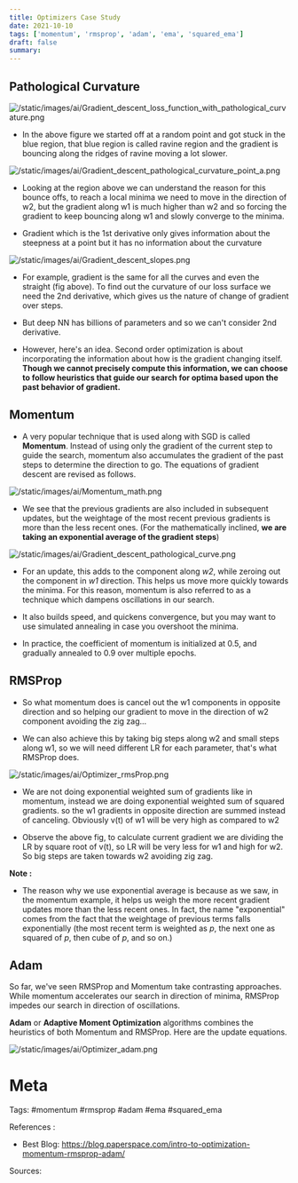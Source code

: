 ```yaml
---
title: Optimizers Case Study
date: 2021-10-10
tags: ['momentum', 'rmsprop', 'adam', 'ema', 'squared_ema']
draft: false
summary: 
---
```

## Pathological Curvature


![/static/images/ai/Gradient_descent_loss_function_with_pathological_curvature.png](/static/images/ai/Gradient_descent_loss_function_with_pathological_curvature.png)


- In the above figure we started off at a random point and got stuck in the blue region, that blue region is called ravine region and the gradient is bouncing along the ridges of ravine moving a lot slower. 


![/static/images/ai/Gradient_descent_pathological_curvature_point_a.png](/static/images/ai/Gradient_descent_pathological_curvature_point_a.png)


- Looking at the region above we can understand the reason for this bounce offs, to reach a local minima we need to move in the direction of w2, but the gradient along w1 is much higher than w2 and so forcing the gradient to keep bouncing along w1 and slowly converge to the minima. 

- Gradient which is the 1st derivative only gives information about the steepness at a point but it has no information about the curvature 


![/static/images/ai/Gradient_descent_slopes.png](/static/images/ai/Gradient_descent_slopes.png)


- For example, gradient is the same for all the curves and even the straight (fig above). To find out the curvature of our loss surface we need the 2nd derivative, which gives us the nature of change of gradient over steps. 

- But deep NN has  billions of parameters and so we can't consider 2nd derivative. 

- However, here's an idea. Second order optimization is about incorporating the information about how is the gradient changing itself. **Though we cannot precisely compute this information, we can choose to follow heuristics that guide our search for optima based upon the past behavior of gradient.**


## Momentum

- A very popular technique that is used along with SGD is called **Momentum**. Instead of using only the gradient of the current step to guide the search, momentum also accumulates the gradient of the past steps to determine the direction to go. The equations of gradient descent are revised as follows.


![/static/images/ai/Momentum_math.png](/static/images/ai/Momentum_math.png)


- We see that the previous gradients are also included in subsequent updates, but the weightage of the most recent previous gradients is more than the less recent ones. (For the mathematically inclined, **we are taking an exponential average of the gradient steps**)


![/static/images/ai/Gradient_descent_pathological_curve.png](/static/images/ai/Gradient_descent_pathological_curve.png)


- For an update, this adds to the component along _w2_, while zeroing out the component in _w1_ direction. This helps us move more quickly towards the minima. For this reason, momentum is also referred to as a technique which dampens oscillations in our search.

- It also builds speed, and quickens convergence, but you may want to use simulated annealing in case you overshoot the minima.

- In practice, the coefficient of momentum is initialized at 0.5, and gradually annealed to 0.9 over multiple epochs.

## RMSProp

- So what momentum does is cancel out the w1 components in opposite direction and so helping our gradient to move in the direction of w2 component avoiding the zig zag... 

- We can also achieve this by taking big steps along w2 and small steps along w1, so we will need different LR for each parameter, that's what RMSProp does. 


![/static/images/ai/Optimizer_rmsProp.png](/static/images/ai/Optimizer_rmsProp.png)


- We are not doing exponential weighted sum of gradients like in momentum, instead we are doing exponential weighted sum of squared gradients. so the w1 gradients in opposite direction are summed instead of canceling. Obviously v(t) of w1 will be very high as compared to w2

- Observe the above fig, to calculate current gradient we are dividing the LR by square root of v(t), so LR will be very less for w1 and high for w2. So big steps are taken towards w2 avoiding zig zag. 

**Note :**
- The reason why we use exponential average is because as we saw, in the momentum example, it helps us weigh the more recent gradient updates more than the less recent ones. In fact, the name "exponential" comes from the fact that the weightage of previous terms falls exponentially (the most recent term is weighted as _p_, the next one as squared of _p_, then cube of _p_, and so on.)


## Adam

So far, we've seen RMSProp and Momentum take contrasting approaches. While momentum accelerates our search in direction of minima, RMSProp impedes our search in direction of oscillations.

**Adam** or **Adaptive Moment Optimization** algorithms combines the heuristics of both Momentum and RMSProp. Here are the update equations.


![/static/images/ai/Optimizer_adam.png](/static/images/ai/Optimizer_adam.png)



# Meta

 Tags: 
#momentum
#rmsprop
#adam
#ema
#squared_ema

References : 
- Best Blog: https://blog.paperspace.com/intro-to-optimization-momentum-rmsprop-adam/

Sources: 

